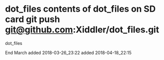 dot_files
contents of dot_files on SD card
git push git@github.com:Xiddler/dot_files.git
=======
dot_files

End March 
added 2018-03-26_23:22
added 2018-04-18_22:15
